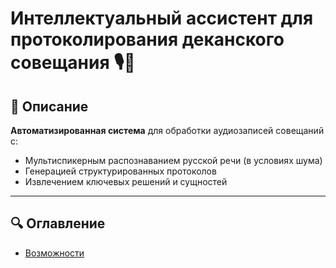 # Интеллектуальный ассистент для протоколирования деканского совещания 🎙️📝

## 📌 Описание
**Автоматизированная система** для обработки аудиозаписей совещаний с:
- Мультиспикерным распознаванием русской речи (в условиях шума)  
- Генерацией структурированных протоколов  
- Извлечением ключевых решений и сущностей

------

## 🔍 Оглавление
- [Возможности](#-возможности)
